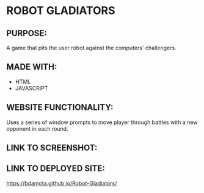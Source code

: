 # ROBOT GLADIATORS 

## PURPOSE:
  A game that pits the user robot against the computers' challengers. 
  
## MADE WITH:
 * HTML 
 * JAVASCRIPT   
  
## WEBSITE FUNCTIONALITY:
Uses a series of window prompts to move player through battles with a new opponent in each round.  

## LINK TO SCREENSHOT:

## LINK TO DEPLOYED SITE:
https://bdamota.github.io/Robot-Gladiators/
 


